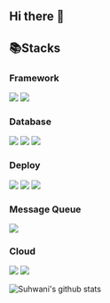 ## Hi there 👋


## 📚Stacks
### Framework
<img src="https://img.shields.io/badge/SpringBoot-6DB33F.svg?&style=for-the-badge&logo=Springboot&logoColor=white" /> <img src="https://img.shields.io/badge/fastapi-%23009688.svg?&style=for-the-badge&logo=fastapi&logoColor=white" />
### Database
<img src="https://img.shields.io/badge/postgresql-%23336791.svg?&style=for-the-badge&logo=postgresql&logoColor=white" /> <img src="https://img.shields.io/badge/mongodb-%2347A248.svg?&style=for-the-badge&logo=mongodb&logoColor=white" /> <img src="https://img.shields.io/badge/elasticsearch-%23005571.svg?&style=for-the-badge&logo=elasticsearch&logoColor=white" />

### Deploy
<img src="https://img.shields.io/badge/docker-%232496ED.svg?&style=for-the-badge&logo=docker&logoColor=white" /> <img src="https://img.shields.io/badge/kubernetes-%23326CE5.svg?&style=for-the-badge&logo=kubernetes&logoColor=white" /> <img src="https://img.shields.io/badge/github%20actions-%232088FF.svg?&style=for-the-badge&logo=github%20actions&logoColor=white" />

### Message Queue
<img src="https://img.shields.io/badge/apache%20kafka-%23231F20.svg?&style=for-the-badge&logo=apache%20kafka&logoColor=white" />

### Cloud
<img src="https://img.shields.io/badge/amazon%20aws-%23232F3E.svg?&style=for-the-badge&logo=amazon%20aws&logoColor=white" /> <img src="https://img.shields.io/badge/naver-%2303C75A.svg?&style=for-the-badge&logo=naver&logoColor=white" />

![Suhwani's github stats](https://github-readme-stats.vercel.app/api?username=su-hwani&show_icons=true&theme=white) 
